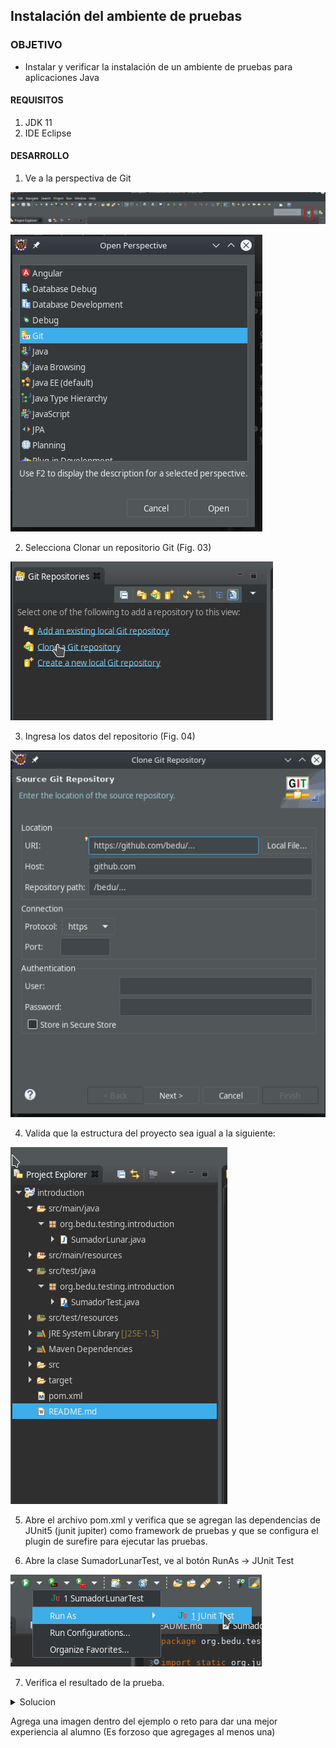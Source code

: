 ## Instalación del ambiente de pruebas

### OBJETIVO

- Instalar y verificar la instalación de un ambiente de pruebas para aplicaciones Java

#### REQUISITOS

1. JDK 11
2. IDE Eclipse

#### DESARROLLO

1. Ve a la perspectiva de Git

![imagen](img/figura_01.png)

![imagen](img/figura_02.png)


2. Selecciona Clonar un repositorio Git (Fig. 03)

![imagen](img/figura_03.png)


3. Ingresa los datos del repositorio (Fig. 04)

![imagen](img/figura_04.png)


4. Valida que la estructura del proyecto sea igual a la siguiente: 

![imagen](img/figura_05.png)


5. Abre el archivo pom.xml y verifica que se agregan las dependencias de JUnit5 (junit jupiter) como framework de pruebas y que se configura el plugin de surefire para ejecutar las pruebas.


6. Abre la clase SumadorLunarTest, ve al botón RunAs -> JUnit Test

![imagen](img/figura_07.png)


7. Verifica el resultado de la prueba.

<details>
	<summary>Solucion</summary>
        <p> Agrega aqui la solucion</p>
        <p>Recuerda! escribe cada paso para desarrollar la solución del ejemplo o reto </p>
</details>

Agrega una imagen dentro del ejemplo o reto para dar una mejor experiencia al alumno (Es forzoso que agregages al menos una) 




